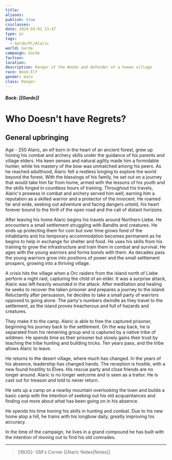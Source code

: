 ```yaml
---
title: 
aliases: 
publish: true
cssclasses: 
date: 2024-03-02 13:47
type: pc
tags:
  - Garde/PC/Alaric
world: Garde
campaign: Garde
faction: 
location: 
description: Ranger of the Woods and defender of a human village
race: Wood-Elf
gender: male
class: Ranger
---
```

##### Back: [[Garde]]
# Who Doesn't have Regrets?

## General upbringing

Age -  250
Alaric, an elf born in the heart of an ancient forest, grew up honing his combat and archery skills under the guidance of his parents and village elders. His keen senses and natural agility made him a formidable hunter, while his mastery of the bow was unmatched among his peers.
As he reached adulthood, Alaric felt a restless longing to explore the world beyond the forest. With the blessings of his family, he set out on a journey that would take him far from home, armed with the lessons of his youth and the skills forged in countless hours of training.
Throughout his travels, Alaric's prowess in combat and archery served him well, earning him a reputation as a skilled warrior and a protector of the innocent. He roamed far and wide, seeking out adventure and facing dangers untold, his heart forever bound to the thrill of the open road and the call of distant horizons.

After leaving his home Alaric begins his travels around Northern Liebe. He encounters a small settlement struggling with Bandits and creatures. He ends up protecting them for coin but over time grows fond of the inhabitants and his temporary accommodation becomes permanent as he begins to help in exchange for shelter and food. He uses his skills from his training to grow the infrastructure and train them in combat and survival. He ages with the young warriors and forms bonds with them. As decades pass the young warriors grow into positions of power and the small settlement prospers, growing into a thriving village.

A crisis hits the village when a Orc raiders from the island north of Liebe perform a night raid, capturing the child of an elder. It was a surprise attack, Alaric was left heavily wounded in the attack. After meditation and healing he seeks to recover the taken prisoner and prepares a journey to the island. Reluctantly after persuasion, he decides to take a small party of warriors opposed to going alone. The party's numbers dwindle as they travel to the settlement, as the island proves treacherous and full of hazards and creatures.

They make it to the camp. Alaric is able to free the captured prisoner, beginning his journey back to the settlement. On the way back, he is separated from his remaining group and is captured by a native tribe of wildmen. He spends time as their prisoner but slowly gains their trust by teaching the tribe hunting and building tricks. Ten years pass, and the tribe allows Alaric to leave.

He returns to the desert village, where much has changed. In the years of his absence, leadership has changed hands. The reception is hostile, with a new found hostility to Elves. His rescue party and close friends are no longer around. Alaric is no longer welcome and is seen as a traitor. He is cast out for treason and told to never return.

He sets up a camp on a nearby mountain overlooking the town and builds a basic camp with the intention of seeking out his old acquaintances and finding out more about what has been going on in his absence.

He spends his time honing his skills in hunting and combat. Due to his new home atop a hill, he trains with his longbow daily, greatly improving his accuracy.

In the time of the campaign, he lives in a grand compound he has built with the intention of moving out to find his old comrades.

---

> [!BUG]- GM's Corner
> [[Alaric Notes|Notes]]